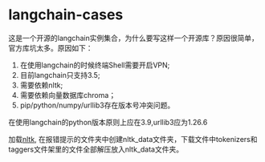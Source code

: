 # langchain-cases

这是一个开源的langchain实例集合，为什么要写这样一个开源库？原因很简单，官方库坑太多。原因如下：
1. 在使用langchain的时候终端Shell需要开启VPN;
2. 目前langchain只支持3.5;
3. 需要依赖nltk;
4. 需要依赖向量数据库chroma；
5. pip/python/numpy/urllib3存在版本号冲突问题。

在使用langchain的python版本原则上应在3.9,urllib3应为1.26.6 


加载[nltk](https://github.com/nltk/nltk_data/tree/gh-pages), 在报错提示的文件夹中创建nltk_data文件夹，下载文件中tokenizers和taggers文件架里的文件全部解压放入nltk_data文件夹。